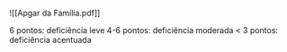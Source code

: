 ![[Apgar da Família.pdf]]

6 pontos: deficiência leve
4-6 pontos: deficiência moderada 
< 3 pontos: deficiência acentuada